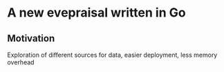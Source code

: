 # A new evepraisal written in Go

## Motivation
Exploration of different sources for data, easier deployment, less memory overhead
